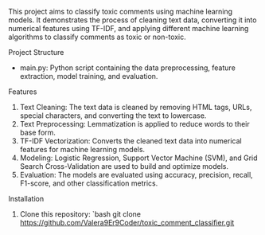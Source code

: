 This project aims to classify toxic comments using machine learning models. It demonstrates the process of cleaning text data, converting it into numerical features using TF-IDF, and applying different machine learning algorithms to classify comments as toxic or non-toxic.

 Project Structure
- main.py: Python script containing the data preprocessing, feature extraction, model training, and evaluation.

 Features
1. Text Cleaning: The text data is cleaned by removing HTML tags, URLs, special characters, and converting the text to lowercase.
2. Text Preprocessing: Lemmatization is applied to reduce words to their base form.
3. TF-IDF Vectorization: Converts the cleaned text data into numerical features for machine learning models.
4. Modeling: Logistic Regression, Support Vector Machine (SVM), and Grid Search Cross-Validation are used to build and optimize models.
5. Evaluation: The models are evaluated using accuracy, precision, recall, F1-score, and other classification metrics.

 Installation
1. Clone this repository:
   `bash
   git clone https://github.com/Valera9Er9Coder/toxic_comment_classifier.git
